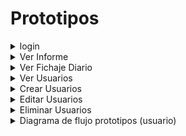 # Prototipos

<details>
<summary>login</summary>

| | |
| -- | -- |
|  | ![](../../imagenes/prototipos/login/login.png) |


</details>


<details>
<summary>Ver Informe</summary>

| | |
| -- | -- |
| Seleccion de tipo de informe | ![](../../imagenes/prototipos/informe/seleccion.png) |
| Informe Diario | ![](../../imagenes/prototipos/informe/diario.png) |
| Informe Semanal | ![](../../imagenes/prototipos/informe/semanal.png) |
| Informe Mensual | ![](../../imagenes/prototipos/informe/mensual.png) |

</details>

<details>
<summary> Ver Fichaje Diario </summary>


![](../../imagenes/prototipos/fichajeDiario/verFichajeDiario.png)

</details>

<details>
<summary> Ver Usuarios </summary>

|  |
| -- |
| ![](../../imagenes/prototipos/usuarios/verUsuarios(defaultAdmin).png) |

Opciones tras seleccionar un usuario:

|  |
| -- |
| ![](../../imagenes/prototipos/usuarios/EditarEliminarUsuarios(defaultAdmin).png) |

</details>

<details>
<summary>Crear Usuarios</summary>

</details>

<details>
<summary>Editar Usuarios</summary>

![](../../imagenes/prototipos/usuarios/editarUsuario.png)
</details>

<details>
<summary>Eliminar Usuarios</summary>

### Vista
![](../../imagenes/prototipos/usuarios/eliminarUsuarios1.png)

### Formulario
![](../../imagenes/prototipos/usuarios/eliminarUsuarios2.png)

### Confirmación
![](../../imagenes/prototipos/usuarios/eliminarUsuarios3.png)
</details>

<details>
<summary>Diagrama de flujo prototipos (usuario)</summary>

|  |
| -- |
| ![](../../imagenes/prototipos/diagramaFlujoAplicacion/DiagramaFliujoUsuario.png) |

</details>
